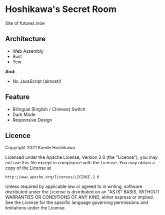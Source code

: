 # Hoshikawa's Secret Room
Site of futures.moe

## Architecture
- Web Assembly
- Rust
- Yew

**And:**
- No JavaScript (almost)!

## Feature
- Bilingual (English / Chinese) Switch
- Dark Mode
- Responsive Design

## Licence
Copyright 2021 Kaede Hoshikawa

Licensed under the Apache License, Version 2.0 (the "License");
you may not use this file except in compliance with the License.
You may obtain a copy of the License at

    http://www.apache.org/licenses/LICENSE-2.0

Unless required by applicable law or agreed to in writing, software
distributed under the License is distributed on an "AS IS" BASIS,
WITHOUT WARRANTIES OR CONDITIONS OF ANY KIND, either express or implied.
See the License for the specific language governing permissions and
limitations under the License.
